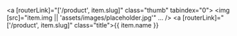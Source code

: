 <a [routerLink]="['/product', item.slug]" class="thumb" tabindex="0">
  <img [src]="item.img || 'assets/images/placeholder.jpg'" ... />
</a>
<a [routerLink]="['/product', item.slug]" class="title">{{ item.name }}</a>